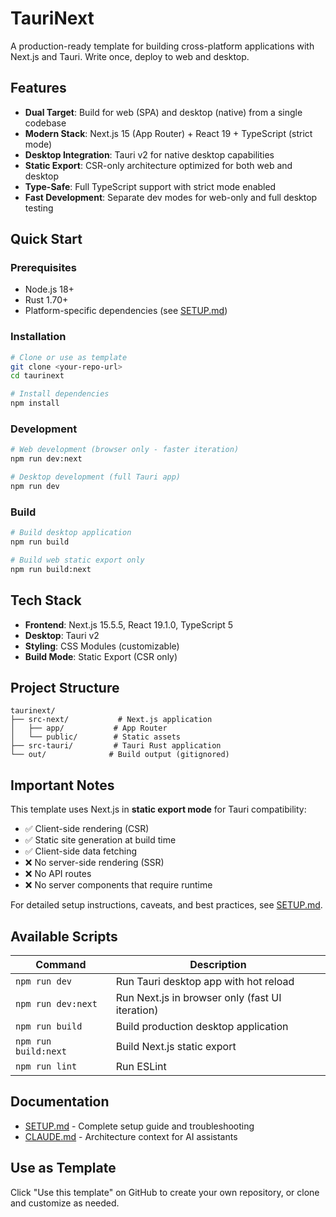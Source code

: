# TauriNext

A production-ready template for building cross-platform applications with Next.js and Tauri. Write once, deploy to web and desktop.

## Features

- **Dual Target**: Build for web (SPA) and desktop (native) from a single codebase
- **Modern Stack**: Next.js 15 (App Router) + React 19 + TypeScript (strict mode)
- **Desktop Integration**: Tauri v2 for native desktop capabilities
- **Static Export**: CSR-only architecture optimized for both web and desktop
- **Type-Safe**: Full TypeScript support with strict mode enabled
- **Fast Development**: Separate dev modes for web-only and full desktop testing

## Quick Start

### Prerequisites

- Node.js 18+
- Rust 1.70+
- Platform-specific dependencies (see [SETUP.md](./SETUP.md))

### Installation

```bash
# Clone or use as template
git clone <your-repo-url>
cd taurinext

# Install dependencies
npm install
```

### Development

```bash
# Web development (browser only - faster iteration)
npm run dev:next

# Desktop development (full Tauri app)
npm run dev
```

### Build

```bash
# Build desktop application
npm run build

# Build web static export only
npm run build:next
```

## Tech Stack

- **Frontend**: Next.js 15.5.5, React 19.1.0, TypeScript 5
- **Desktop**: Tauri v2
- **Styling**: CSS Modules (customizable)
- **Build Mode**: Static Export (CSR only)

## Project Structure

```
taurinext/
├── src-next/           # Next.js application
│   ├── app/           # App Router
│   └── public/        # Static assets
├── src-tauri/         # Tauri Rust application
└── out/              # Build output (gitignored)
```

## Important Notes

This template uses Next.js in **static export mode** for Tauri compatibility:

- ✅ Client-side rendering (CSR)
- ✅ Static site generation at build time
- ✅ Client-side data fetching
- ❌ No server-side rendering (SSR)
- ❌ No API routes
- ❌ No server components that require runtime

For detailed setup instructions, caveats, and best practices, see [SETUP.md](./SETUP.md).

## Available Scripts

| Command | Description |
|---------|-------------|
| `npm run dev` | Run Tauri desktop app with hot reload |
| `npm run dev:next` | Run Next.js in browser only (fast UI iteration) |
| `npm run build` | Build production desktop application |
| `npm run build:next` | Build Next.js static export |
| `npm run lint` | Run ESLint |

## Documentation

- [SETUP.md](./SETUP.md) - Complete setup guide and troubleshooting
- [CLAUDE.md](./CLAUDE.md) - Architecture context for AI assistants


## Use as Template

Click "Use this template" on GitHub to create your own repository, or clone and customize as needed.
